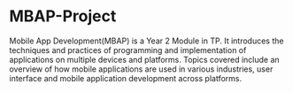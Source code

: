 # MBAP-Project
Mobile App Development(MBAP) is a Year 2 Module in TP. It introduces the techniques and practices of programming and implementation of applications on multiple devices and platforms. Topics covered include an overview of how mobile applications are used in various industries, user interface and mobile application development across platforms.
